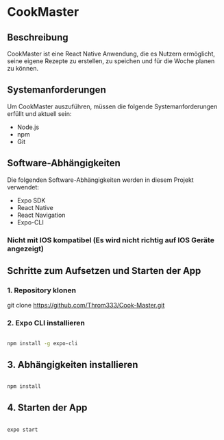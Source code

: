 # CookMaster

## Beschreibung

CookMaster ist eine React Native Anwendung, die es Nutzern ermöglicht, seine eigene Rezepte zu erstellen, zu speichen und für die Woche planen zu können.

## Systemanforderungen

Um CookMaster auszuführen, müssen die folgende Systemanforderungen erfüllt und aktuell sein:

- Node.js 
- npm 
- Git 

## Software-Abhängigkeiten

Die folgenden Software-Abhängigkeiten werden in diesem Projekt verwendet:

- Expo SDK
- React Native
- React Navigation
- Expo-CLI


### Nicht mit IOS kompatibel (Es wird nicht richtig auf IOS Geräte angezeigt)

## Schritte zum Aufsetzen und Starten der App

### 1. Repository klonen

git clone https://github.com/Throm333/Cook-Master.git

### 2. Expo CLI installieren

```bash

npm install -g expo-cli

```

## 3. Abhängigkeiten installieren

```bash

npm install

```

## 4. Starten der App

```bash

expo start

```


